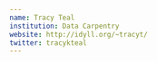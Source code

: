 ```yaml
---
name: Tracy Teal
institution: Data Carpentry
website: http://idyll.org/~tracyt/
twitter: tracykteal
---
```

